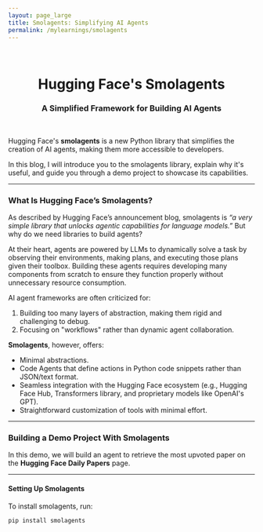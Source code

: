```yaml
---
layout: page_large
title: Smolagents: Simplifying AI Agents
permalink: /mylearnings/smolagents
---
```


<div><br/></div>

<center><h1>Hugging Face's Smolagents</h1></center>
<center><h3>A Simplified Framework for Building AI Agents</h3></center>
<div><br/></div>

Hugging Face's **smolagents** is a new Python library that simplifies the creation of AI agents, making them more accessible to developers.

In this blog, I will introduce you to the smolagents library, explain why it's useful, and guide you through a demo project to showcase its capabilities.

---

### **What Is Hugging Face’s Smolagents?**

As described by Hugging Face’s announcement blog, smolagents is *“a very simple library that unlocks agentic capabilities for language models.”* But why do we need libraries to build agents?

At their heart, agents are powered by LLMs to dynamically solve a task by observing their environments, making plans, and executing those plans given their toolbox. Building these agents requires developing many components from scratch to ensure they function properly without unnecessary resource consumption.

AI agent frameworks are often criticized for:
1. Building too many layers of abstraction, making them rigid and challenging to debug.
2. Focusing on "workflows" rather than dynamic agent collaboration.

**Smolagents**, however, offers:
- Minimal abstractions.
- Code Agents that define actions in Python code snippets rather than JSON/text format.
- Seamless integration with the Hugging Face ecosystem (e.g., Hugging Face Hub, Transformers library, and proprietary models like OpenAI's GPT).
- Straightforward customization of tools with minimal effort.

---

### **Building a Demo Project With Smolagents**

In this demo, we will build an agent to retrieve the most upvoted paper on the **Hugging Face Daily Papers** page. 

---

#### **Setting Up Smolagents**

To install smolagents, run:
```bash
pip install smolagents
